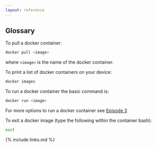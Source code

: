 ```yaml
---
layout: reference
---
```


## Glossary

To pull a docker container:

```bash
docker pull <image>
```
where ```<image>``` is the name of the docker container.

To print a list of docker containers on your device:

```bash
docker images
```

To run a docker container the basic command is:

```bash
docker run <image>
```
For more options to run a docker container see [Episode 3](https://hsf-training.github.io/hsf-training-docker/03-running-containers/index.html)

To exit a docker image (type the following within the container bash):

```bash
exit
```



{% include links.md %}
